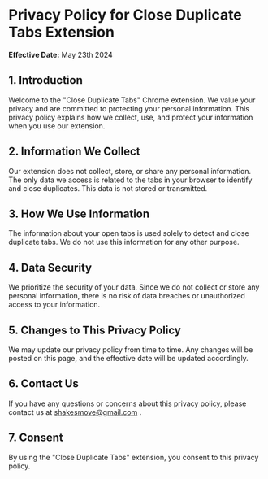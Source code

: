 # Privacy Policy for Close Duplicate Tabs Extension

**Effective Date:** May 23th 2024

## 1. Introduction

Welcome to the "Close Duplicate Tabs" Chrome extension. We value your privacy and are committed to protecting your personal information. This privacy policy explains how we collect, use, and protect your information when you use our extension.

## 2. Information We Collect

Our extension does not collect, store, or share any personal information. The only data we access is related to the tabs in your browser to identify and close duplicates. This data is not stored or transmitted.

## 3. How We Use Information

The information about your open tabs is used solely to detect and close duplicate tabs. We do not use this information for any other purpose.

## 4. Data Security

We prioritize the security of your data. Since we do not collect or store any personal information, there is no risk of data breaches or unauthorized access to your information.

## 5. Changes to This Privacy Policy

We may update our privacy policy from time to time. Any changes will be posted on this page, and the effective date will be updated accordingly.

## 6. Contact Us

If you have any questions or concerns about this privacy policy, please contact us at shakesmove@gmail.com .

## 7. Consent

By using the "Close Duplicate Tabs" extension, you consent to this privacy policy.
